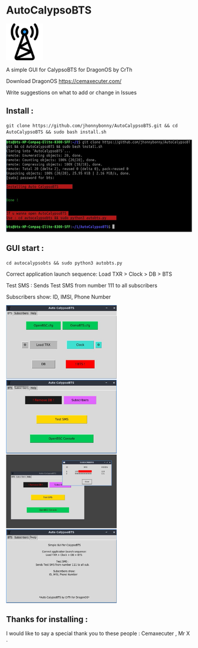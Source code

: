 # AutoCalypsoBTS 
<p><img src="https://github.com/jhonnybonny/AutoCalypsoBTS/blob/main/autocalypsobts/ico.png" width="100" height="100" </p>

A simple GUI for CalypsoBTS for DragonOS by CrTh

Download DragonOS https://cemaxecuter.com/


Write suggestions on what to add or change in Issues

## Install :

`git clone https://github.com/jhonnybonny/AutoCalypsoBTS.git && cd AutoCalypsoBTS && sudo bash install.sh`

  <p><img src="https://github.com/jhonnybonny/just-pic-/blob/main/install.jpg" width="600" height="250"> </p>

## GUI start :
`cd autocalypsobts && sudo python3 autobts.py`

Correct application launch sequence: Load TXR > Clock > DB > BTS 

Test SMS : Sends Test SMS from number 111 to all subscribers 

Subscribers show: ID, IMSI, Phone Number 

  <p><img src="https://github.com/jhonnybonny/just-pic-/blob/main/gui1.jpg" width="300" height="200"><img src="https://github.com/jhonnybonny/just-pic-/blob/main/gui5.jpg" width="300" height="200"><img src="https://github.com/jhonnybonny/just-pic-/blob/main/gui3.jpg" width="300" height="200"><img src="https://github.com/jhonnybonny/just-pic-/blob/main/gui6.jpg" width="300" height="200"></p>
  
  
  ## Thanks for installing  :
  I would like to say a special thank you to these people : Cemaxecuter , Mr X .

